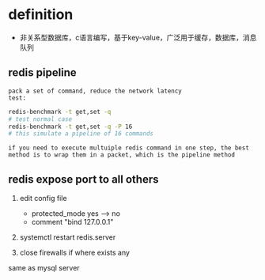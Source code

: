 # definition 
- 非关系型数据库，c语言编写，基于key-value，广泛用于缓存，数据库，消息队列


## redis pipeline 
    pack a set of command, reduce the network latency 
    test:

```bash
redis-benchmark -t get,set -q
# test normal case
redis-benchmark -t get,set -q -P 16
# this simulate a pipeline of 16 commands 
```

    if you need to execute multuiple redis command in one step, the best method is to wrap them in a packet, which is the pipeline method 


## redis expose port to all others

1. edit config file
    - protected_mode yes --> no
    - comment "bind 127.0.0.1"

2. systemctl restart redis.server

3. close firewalls if where exists any 

same as mysql server
